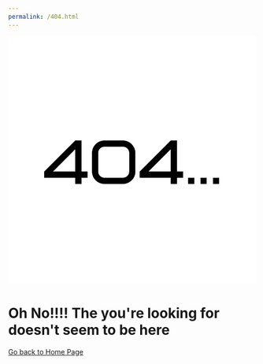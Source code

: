 ```yaml
---
permalink: /404.html
---
```


![](./images/404.png)

# Oh No!!!! The you're looking for doesn't seem to be here

[Go back to Home Page](./index.md)
